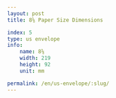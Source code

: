 ```yaml
---
layout: post
title: 8⅝ Paper Size Dimensions

index: 5
type: us envelope
info:
    name: 8⅝
    width: 219
    height: 92
    unit: mm

permalink: /en/us-envelope/:slug/
---
```



